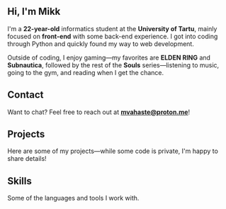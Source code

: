 ## Hi, I'm Mikk <WaveEmoji />

I'm a **22-year-old** informatics student at the **University of Tartu**, mainly focused on **front-end** with some back-end experience. I got into coding through Python and quickly found my way to web development.

Outside of coding, I enjoy gaming—my favorites are **ELDEN RING** and **Subnautica**, followed by the rest of the **Souls** series—listening to music, going to the gym, and reading when I get the chance.

## Contact

Want to chat? Feel free to reach out at **mvahaste@proton.me**!

<Socials />

## Projects

Here are some of my projects—while some code is private, I'm happy to share details!

<ProjectsGrid />

## Skills

Some of the languages and tools I work with.

<SkillsList />
